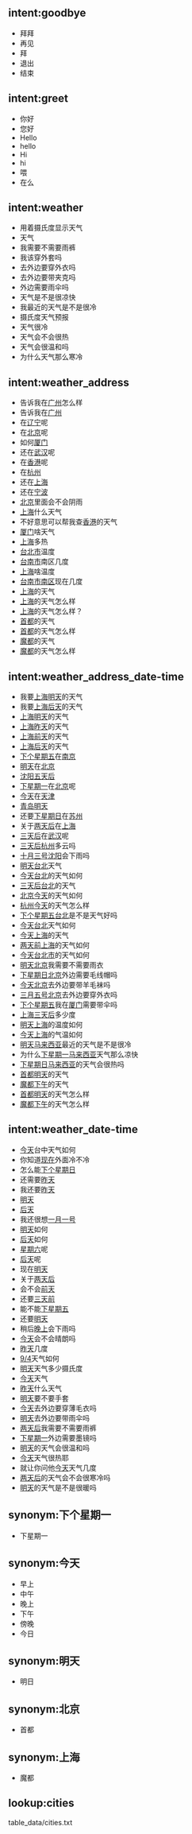 ## intent:goodbye
- 拜拜
- 再见
- 拜
- 退出
- 结束

## intent:greet
- 你好
- 您好
- Hello
- hello
- Hi
- hi
- 喂
- 在么

## intent:weather
- 用着摄氏度显示天气
- 天气
- 我需要不需要雨裤
- 我该穿外套吗
- 去外边要穿外衣吗
- 去外边要带夹克吗
- 外边需要雨伞吗
- 天气是不是很凉快
- 我最近的天气是不是很冷
- 摄氏度天气预报
- 天气很冷
- 天气会不会很热
- 天气会很温和吗
- 为什么天气那么寒冷

## intent:weather_address
- 告诉我在[广州](address)怎么样
- 告诉我在[广州](address)
- 在[辽宁](address)呢
- 在[北京](address)呢
- 如何[厦门](address)
- 还在[武汉](address)呢
- 在[香港](address)呢
- 在[杭州](address)
- 还在[上海](address)
- 还在[宁波](address)
- [北京](address)里面会不会阴雨
- [上海](address)什么天气
- 不好意思可以帮我查[香港](address)的天气
- [厦门](address)啥天气
- [上海](address)多热
- [台北市](address)温度
- [台南市](address)南区几度
- [上海](address)啥温度
- [台南市南区](address)现在几度
- [上海](address)的天气
- [上海](address)的天气怎么样
- [上海](address)的天气怎么样？
- [首都](address)的天气
- [首都](address)的天气怎么样
- [魔都](address)的天气
- [魔都](address)的天气怎么样

## intent:weather_address_date-time
- 我要[上海](address)[明天](date-time)的天气
- 我要[上海](address)[后天](date-time)的天气
- [上海](address)[明天](date-time)的天气
- [上海](address)[昨天](date-time)的天气
- [上海](address)[前天](date-time)的天气
- [上海](address)[后天](date-time)的天气
- [下个星期五](date-time)在[南京](address)
- [明天](date-time)在[北京](address)
- [沈阳](address)[五天后](date-time)
- [下星期一](date-time)在[北京](address)呢
- [今天](date-time)在[天津](address)
- [青岛](address)[明天](date-time)
- 还要[下星期日](date-time)在[苏州](address)
- 关于[两天后](date-time)在[上海](address)
- [三天后](date-time)在[武汉](address)呢
- [三天后](date-time)[杭州](address)多云吗
- [十月三号](date-time)[沈阳](address)会下雨吗
- [明天](date-time)[台北](address)天气
- [今天](date-time)[台北](address)的天气如何
- [三天后](date-time)[台北](address)的天气
- [北京](address)[今天](date-time)的天气如何
- [杭州](address)[今天](date-time)的天气怎么样
- [下个星期五](date-time)[台北](address)是不是天气好吗
- [今天](date-time)[台北](address)天气如何
- [今天](date-time)[上海](address)的天气
- [两天前](date-time)[上海](address)的天气如何
- [今天](date-time)[台北市](address)的天气如何
- [明天](date-time)[北京](address)我需要不需要雨衣
- [下星期日](date-time)[北京](address)外边需要毛线帽吗
- [今天](date-time)[北京](address)去外边要带羊毛袜吗
- [三月五号](date-time)[北京](address)去外边要穿外衣吗
- [下个星期五](date-time)我在[厦门](address)需要带伞吗
- [上海](address)[三天后](date-time)多少度
- [明天](date-time)[上海](address)的温度如何
- [今天](date-time)[上海](address)的气温如何
- [明天](date-time)[马来西亚](address)最近的天气是不是很冷
- 为什么[下星期一](date-time)[马来西亚](address)天气那么凉快
- [下星期日](date-time)[马来西亚](address)的天气会很热吗
- [首都](address)[明天](date-time)的天气
- [魔都](address)[下午](date-time)的天气
- [首都](address)[明天](date-time)的天气怎么样
- [魔都](address)[下午](date-time)的天气怎么样


## intent:weather_date-time
- [今天](date-time)台中天气如何
- 你知道[现在](date-time)外面冷不冷
- 怎么能[下个星期日](date-time)
- 还需要[昨天](date-time)
- 我还要[昨天](date-time)
- [明天](date-time)
- [后天](date-time)
- 我还很想[一月一号](date-time)
- [明天](date-time)如何
- [后天](date-time)如何
- [星期六](date-time)呢
- [后天](date-time)呢
- 现在[明天](date-time)
- 关于[两天后](date-time)
- 会不会[前天](date-time)
- 还要[三天前](date-time)
- 能不能[下星期五](date-time)
- 还要[明天](date-time)
- 稍后[晚上](date-time)会下雨吗
- [今天](date-time)会不会晴朗吗
- [昨天](date-time)几度
- [9/4](date-time)天气如何
- [明天](date-time)天气多少摄氏度
- [今天](date-time)天气
- [昨天](date-time)什么天气
- [明天](date-time)要不要手套
- [今天](date-time)去外边要穿薄毛衣吗
- [明天](date-time)去外边要带雨伞吗
- [两天后](date-time)我需要不需要雨裤
- [下星期一](date-time)外边需要墨镜吗
- [明天](date-time)的天气会很温和吗
- [今天](date-time)天气很热耶
- 就让你问他[今天](date-time)天气几度
- [两天后](date-time)的天气会不会很寒冷吗
- [明天](date-time)的天气是不是很暖吗

## synonym:下个星期一
- 下星期一

## synonym:今天
- 早上
- 中午
- 晚上
- 下午
- 傍晚
- 今日

## synonym:明天
- 明日

## synonym:北京
- 首都

## synonym:上海
- 魔都

## lookup:cities
table_data/cities.txt
